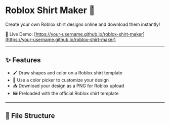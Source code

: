 # Roblox Shirt Maker 🎨

Create your own Roblox shirt designs online and download them instantly!

🚀 Live Demo: [https://your-username.github.io/roblox-shirt-maker](https://your-username.github.io/roblox-shirt-maker)

---

## ✨ Features

- 🖌️ Draw shapes and color on a Roblox shirt template
- 🎨 Use a color picker to customize your design
- 📥 Download your design as a PNG for Roblox upload
- 🖼️ Preloaded with the official Roblox shirt template

---

## 📂 File Structure

